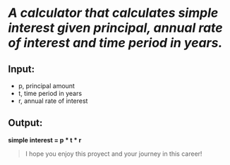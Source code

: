 # *A calculator that calculates simple interest given principal, annual rate of interest and time period in years.*

## Input:
  * p, principal amount
  * t, time period in years
  * r, annual rate of interest
## Output:
  **simple interest = p * t * r**

  > I hope you enjoy this proyect and your journey in this career!
